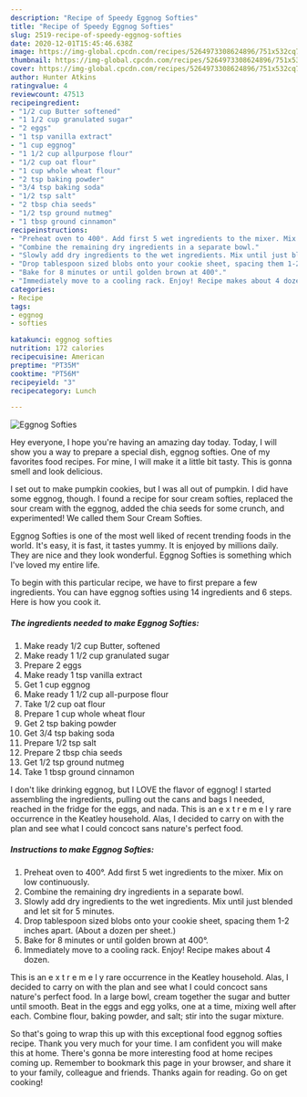 ```yaml
---
description: "Recipe of Speedy Eggnog Softies"
title: "Recipe of Speedy Eggnog Softies"
slug: 2519-recipe-of-speedy-eggnog-softies
date: 2020-12-01T15:45:46.638Z
image: https://img-global.cpcdn.com/recipes/5264973308624896/751x532cq70/eggnog-softies-recipe-main-photo.jpg
thumbnail: https://img-global.cpcdn.com/recipes/5264973308624896/751x532cq70/eggnog-softies-recipe-main-photo.jpg
cover: https://img-global.cpcdn.com/recipes/5264973308624896/751x532cq70/eggnog-softies-recipe-main-photo.jpg
author: Hunter Atkins
ratingvalue: 4
reviewcount: 47513
recipeingredient:
- "1/2 cup Butter softened"
- "1 1/2 cup granulated sugar"
- "2 eggs"
- "1 tsp vanilla extract"
- "1 cup eggnog"
- "1 1/2 cup allpurpose flour"
- "1/2 cup oat flour"
- "1 cup whole wheat flour"
- "2 tsp baking powder"
- "3/4 tsp baking soda"
- "1/2 tsp salt"
- "2 tbsp chia seeds"
- "1/2 tsp ground nutmeg"
- "1 tbsp ground cinnamon"
recipeinstructions:
- "Preheat oven to 400°. Add first 5 wet ingredients to the mixer. Mix on low continuously."
- "Combine the remaining dry ingredients in a separate bowl."
- "Slowly add dry ingredients to the wet ingredients. Mix until just blended and let sit for 5 minutes."
- "Drop tablespoon sized blobs onto your cookie sheet, spacing them 1-2 inches apart. (About a dozen per sheet.)"
- "Bake for 8 minutes or until golden brown at 400°."
- "Immediately move to a cooling rack. Enjoy! Recipe makes about 4 dozen."
categories:
- Recipe
tags:
- eggnog
- softies

katakunci: eggnog softies 
nutrition: 172 calories
recipecuisine: American
preptime: "PT35M"
cooktime: "PT56M"
recipeyield: "3"
recipecategory: Lunch

---
```



![Eggnog Softies](https://img-global.cpcdn.com/recipes/5264973308624896/751x532cq70/eggnog-softies-recipe-main-photo.jpg)

Hey everyone, I hope you're having an amazing day today. Today, I will show you a way to prepare a special dish, eggnog softies. One of my favorites food recipes. For mine, I will make it a little bit tasty. This is gonna smell and look delicious.

I set out to make pumpkin cookies, but I was all out of pumpkin. I did have some eggnog, though. I found a recipe for sour cream softies, replaced the sour cream with the eggnog, added the chia seeds for some crunch, and experimented! We called them Sour Cream Softies.

Eggnog Softies is one of the most well liked of recent trending foods in the world. It's easy, it is fast, it tastes yummy. It is enjoyed by millions daily. They are nice and they look wonderful. Eggnog Softies is something which I've loved my entire life.


To begin with this particular recipe, we have to first prepare a few ingredients. You can have eggnog softies using 14 ingredients and 6 steps. Here is how you cook it.

<!--inarticleads1-->

##### The ingredients needed to make Eggnog Softies:

1. Make ready 1/2 cup Butter, softened
1. Make ready 1 1/2 cup granulated sugar
1. Prepare 2 eggs
1. Make ready 1 tsp vanilla extract
1. Get 1 cup eggnog
1. Make ready 1 1/2 cup all-purpose flour
1. Take 1/2 cup oat flour
1. Prepare 1 cup whole wheat flour
1. Get 2 tsp baking powder
1. Get 3/4 tsp baking soda
1. Prepare 1/2 tsp salt
1. Prepare 2 tbsp chia seeds
1. Get 1/2 tsp ground nutmeg
1. Take 1 tbsp ground cinnamon


I don&#39;t like drinking eggnog, but I LOVE the flavor of eggnog! I started assembling the ingredients, pulling out the cans and bags I needed, reached in the fridge for the eggs, and nada. This is an e x t r e m e l y rare occurrence in the Keatley household. Alas, I decided to carry on with the plan and see what I could concoct sans nature&#39;s perfect food. 

<!--inarticleads2-->

##### Instructions to make Eggnog Softies:

1. Preheat oven to 400°. Add first 5 wet ingredients to the mixer. Mix on low continuously.
1. Combine the remaining dry ingredients in a separate bowl.
1. Slowly add dry ingredients to the wet ingredients. Mix until just blended and let sit for 5 minutes.
1. Drop tablespoon sized blobs onto your cookie sheet, spacing them 1-2 inches apart. (About a dozen per sheet.)
1. Bake for 8 minutes or until golden brown at 400°.
1. Immediately move to a cooling rack. Enjoy! Recipe makes about 4 dozen.


This is an e x t r e m e l y rare occurrence in the Keatley household. Alas, I decided to carry on with the plan and see what I could concoct sans nature&#39;s perfect food. In a large bowl, cream together the sugar and butter until smooth. Beat in the eggs and egg yolks, one at a time, mixing well after each. Combine flour, baking powder, and salt; stir into the sugar mixture. 

So that's going to wrap this up with this exceptional food eggnog softies recipe. Thank you very much for your time. I am confident you will make this at home. There's gonna be more interesting food at home recipes coming up. Remember to bookmark this page in your browser, and share it to your family, colleague and friends. Thanks again for reading. Go on get cooking!
